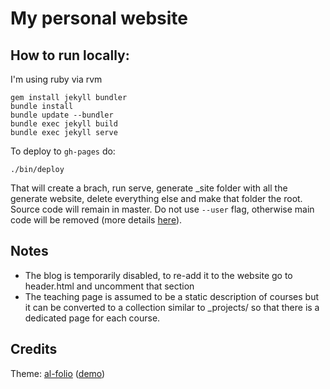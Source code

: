 # My personal website

## How to run locally:

I'm  using ruby via rvm

```
gem install jekyll bundler
bundle install
bundle update --bundler
bundle exec jekyll build
bundle exec jekyll serve
```

To deploy to `gh-pages` do:
```
./bin/deploy
```
That will create a brach, run serve, generate _site folder with all the generate website, delete everything else and make that folder the root. Source code will remain in master. Do not use `--user` flag, otherwise main code will be removed (more details [here](https://github.com/alshedivat/al-folio/blob/master/README.md)). 

## Notes

* The blog is temporarily disabled, to re-add it to the website go to header.html and uncomment that section
* The teaching page is assumed to be a static description of courses but it can be converted to a collection similar to _projects/ so that there is a dedicated page for each course.

## Credits

Theme: [al-folio](https://github.com/alshedivat/al-folio) ([demo](https://alshedivat.github.io/al-folio))

